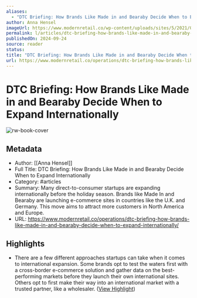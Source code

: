```yaml
---
aliases:
  - "DTC Briefing: How Brands Like Made in and Bearaby Decide When to Expand Internationally"
author: Anna Hensel
imageUrl: https://www.modernretail.co/wp-content/uploads/sites/5/2021/02/MR_DTC_email-banner-06.jpg
permalink: l/articles/dtc-briefing-how-brands-like-made-in-and-bearaby-decide-when-to-expand-internationally
publishedOn: 2024-09-24
source: reader
status: 
title: "DTC Briefing: How Brands Like Made in and Bearaby Decide When to Expand Internationally"
url: https://www.modernretail.co/operations/dtc-briefing-how-brands-like-made-in-and-bearaby-decide-when-to-expand-internationally/
---
```

# DTC Briefing: How Brands Like Made in and Bearaby Decide When to Expand Internationally

![rw-book-cover](https://www.modernretail.co/wp-content/uploads/sites/5/2021/02/MR_DTC_email-banner-06.jpg)

## Metadata

- Author: [[Anna Hensel]]
- Full Title: DTC Briefing: How Brands Like Made in and Bearaby Decide When to Expand Internationally
- Category: #articles
- Summary: Many direct-to-consumer startups are expanding internationally before the holiday season. Brands like Made In and Bearaby are launching e-commerce sites in countries like the U.K. and Germany. This move aims to attract more customers in North America and Europe.
- URL: https://www.modernretail.co/operations/dtc-briefing-how-brands-like-made-in-and-bearaby-decide-when-to-expand-internationally/

## Highlights

- There are a few different approaches startups can take when it comes to international expansion. Some brands opt to test the waters first with a cross-border e-commerce solution and gather data on the best-performing markets before they launch their own international sites. Others opt to first make their way into an international market with a trusted partner, like a wholesaler. ([View Highlight](https://read.readwise.io/read/01j8sj2f1qccpta4z6tgej418g))
